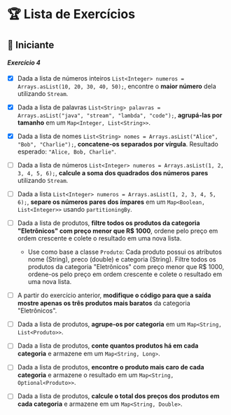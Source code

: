 # 🏆 Lista de Exercícios

## 🔰 Iniciante

#### *Exercício 4*

- [x] Dada a lista de números inteiros `List<Integer> numeros = Arrays.asList(10, 20, 30, 40, 50);`, encontre o **maior número** dela utilizando `Stream`.


- [x] Dada a lista de palavras `List<String> palavras = Arrays.asList("java", "stream", "lambda", "code");`, **agrupá-las por tamanho** em um `Map<Integer, List<String>>`.


* [x] Dada a lista de nomes `List<String> nomes = Arrays.asList("Alice", "Bob", "Charlie");`, **concatene-os separados por vírgula**. Resultado esperado: `"Alice, Bob, Charlie"`.


* [ ] Dada a lista de números `List<Integer> numeros = Arrays.asList(1, 2, 3, 4, 5, 6);`, **calcule a soma dos quadrados dos números pares** utilizando `Stream`.


* [ ] Dada a lista `List<Integer> numeros = Arrays.asList(1, 2, 3, 4, 5, 6);`, **separe os números pares dos ímpares** em um `Map<Boolean, List<Integer>>` usando `partitioningBy`.


* [ ] Dada a lista de produtos, **filtre todos os produtos da categoria "Eletrônicos" com preço menor que R\$ 1000**, ordene pelo preço em ordem crescente e colete o resultado em uma nova lista. 
  * Use como base a classe `Produto`:  Cada produto possui os atributos nome (String), preco (double) e categoria (String). Filtre todos os produtos da categoria "Eletrônicos" com preço menor que R$ 1000, ordene-os pelo preço em ordem crescente e colete o resultado em uma nova lista.


* [ ] A partir do exercício anterior, **modifique o código para que a saída mostre apenas os três produtos mais baratos** da categoria "Eletrônicos".


* [ ] Dada a lista de produtos, **agrupe-os por categoria** em um `Map<String, List<Produto>>`.


* [ ] Dada a lista de produtos, **conte quantos produtos há em cada categoria** e armazene em um `Map<String, Long>`.


* [ ] Dada a lista de produtos, **encontre o produto mais caro de cada categoria** e armazene o resultado em um `Map<String, Optional<Produto>>`.


* [ ] Dada a lista de produtos, **calcule o total dos preços dos produtos em cada categoria** e armazene em um `Map<String, Double>`.
